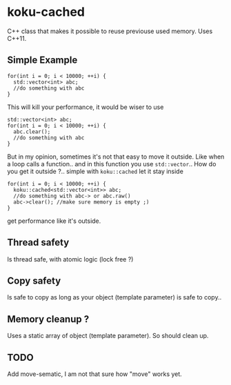 koku-cached
===========

C++ class that makes it possible to reuse previouse used memory.
Uses C++11.

Simple Example
-----

    for(int i = 0; i < 10000; ++i) {
      std::vector<int> abc;
      //do something with abc
    }
    
This will kill your performance, it would be wiser to use

    std::vector<int> abc;
    for(int i = 0; i < 10000; ++i) {
      abc.clear();
      //do something with abc
    }
    
But in my opinion, sometimes it's not that easy to move it outside.
Like when a loop calls a function.. and in this function you use `std::vector`..
How do you get it outside ?.. simple with `koku::cached` let it stay inside

    for(int i = 0; i < 10000; ++i) {
      koku::cached<std::vector<int>> abc;
      //do something with abc-> or abc.raw()
      abc->clear(); //make sure memory is empty ;)
    }
    
get performance like it's outside. 

Thread safety
-----
Is thread safe, with atomic logic (lock free ?)

Copy safety
-----
Is safe to copy as long as your object (template parameter) is safe to copy..

Memory cleanup ?
-----
Uses a static array of object (template parameter). So should clean up.

TODO
----
Add move-sematic, I am not that sure how "move" works yet.
